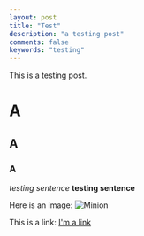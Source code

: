 ```yaml
---
layout: post
title: "Test"
description: "a testing post"
comments: false
keywords: "testing"
---
```

This is a testing post.

# A
## A
### A

*testing sentence*
**testing sentence**

Here is an image:
![Minion](http://octodex.github.com/images/minion.png)

This is a link: [I'm a link](https://github.com/starrymonkey/starrymonkey.github.io)
